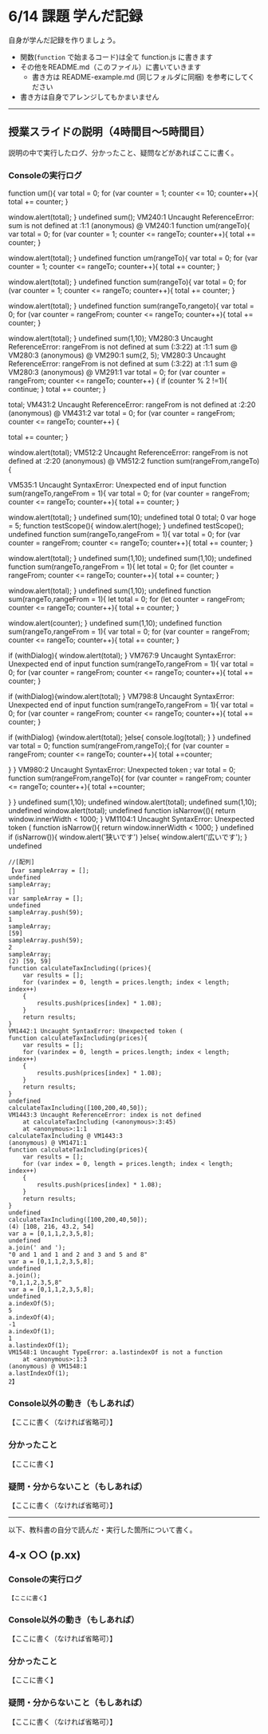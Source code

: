 # 6/14 課題 学んだ記録

自身が学んだ記録を作りましょう。

- 関数(`function` で始まるコード)は全て function.js に書きます
- その他をREADME.md（このファイル）に書いていきます
    - 書き方は README-example.md (同じフォルダに同梱) を参考にしてください
- 書き方は自身でアレンジしてもかまいません


--------------------------------------

## 授業スライドの説明（4時間目～5時間目）

説明の中で実行したログ、分かったこと、疑問などがあればここに書く。

### Consoleの実行ログ
function um(){
  var total = 0;
  for (var counter = 1; counter <= 10; counter++){
	total += counter;
  }

  window.alert(total);
}
undefined
sum();
VM240:1 Uncaught ReferenceError: sum is not defined
    at <anonymous>:1:1
(anonymous) @ VM240:1
function um(rangeTo){
  var total = 0;
  for (var counter = 1; counter <= rangeTo; counter++){
	total += counter;
  }

  window.alert(total);
}
undefined
function um(rangeTo){
  var total = 0;
  for (var counter = 1; counter <= rangeTo; counter++){
	total += counter;
  }

  window.alert(total);
}
undefined
function sum(rangeTo){
  var total = 0;
  for (var counter = 1; counter <= rangeTo; counter++){
	total += counter;
  }

  window.alert(total);
}
undefined
function sum(rangeTo,rangeto){
  var total = 0;
  for (var counter = rangeFrom; counter <= rangeTo; counter++){
	total += counter;
  }

  window.alert(total);
}
undefined
sum(1,10);
VM280:3 Uncaught ReferenceError: rangeFrom is not defined
    at sum (<anonymous>:3:22)
    at <anonymous>:1:1
sum @ VM280:3
(anonymous) @ VM290:1
sum(2, 5);
VM280:3 Uncaught ReferenceError: rangeFrom is not defined
    at sum (<anonymous>:3:22)
    at <anonymous>:1:1
sum @ VM280:3
(anonymous) @ VM291:1
var total = 0;
for (var counter = rangeFrom; counter <= rangeTo; counter++) {
  if (counter % 2 !=1){
    continue;
  }
total += counter;
 }


total;
VM431:2 Uncaught ReferenceError: rangeFrom is not defined
    at <anonymous>:2:20
(anonymous) @ VM431:2
var total = 0;
for (var counter = rangeFrom; counter <= rangeTo; counter++) {

total += counter;
 }


window.alert(total);
VM512:2 Uncaught ReferenceError: rangeFrom is not defined
    at <anonymous>:2:20
(anonymous) @ VM512:2
function sum(rangeFrom,rangeTo){

VM535:1 Uncaught SyntaxError: Unexpected end of input
function sum(rangeTo,rangeFrom = 1){
  var total = 0;
  for (var counter = rangeFrom; counter <= rangeTo; counter++){
	total += counter;
  }

  window.alert(total);
}
undefined
sum(10);
undefined
total
0
total;
0
var hoge = 5;
function testScope(){
  window.alert(hoge);
}
undefined
testScope();
undefined
function sum(rangeTo,rangeFrom = 1){
  var total = 0;
  for (var counter = rangeFrom; counter <= rangeTo; counter++){
	total += counter;
  }

  window.alert(total);
}
undefined
sum(1,10);
undefined
sum(1,10);
undefined
function sum(rangeTo,rangeFrom = 1){
  let total = 0;
  for (let counter = rangeFrom; counter <= rangeTo; counter++){
	total += counter;
  }

  window.alert(total);
}
undefined
sum(1,10);
undefined
function sum(rangeTo,rangeFrom = 1){
  let total = 0;
  for (let counter = rangeFrom; counter <= rangeTo; counter++){
	total += counter;
  }

  window.alert(counter);
}
undefined
sum(1,10);
undefined
function sum(rangeTo,rangeFrom = 1){
  var total = 0;
  for (var counter = rangeFrom; counter <= rangeTo; counter++){
	total += counter;
  }

  if (withDialog){
  window.alert(total);
}
VM767:9 Uncaught SyntaxError: Unexpected end of input
function sum(rangeTo,rangeFrom = 1){
  var total = 0;
  for (var counter = rangeFrom; counter <= rangeTo; counter++){
	total += counter;
  }

  if (withDialog){window.alert(total);
}
VM798:8 Uncaught SyntaxError: Unexpected end of input
function sum(rangeTo,rangeFrom = 1){
  var total = 0;
  for (var counter = rangeFrom; counter <= rangeTo; counter++){
	total += counter;
  }

   if (withDialog)
	 {window.alert(total);
 }else{
  console.log(total);
 }
}
undefined
var total = 0;
function sum(rangeFrom,rangeTo);{
  for (var counter = rangeFrom; counter <= rangeTo; counter++){
	total +=counter;

  }
}
VM980:2 Uncaught SyntaxError: Unexpected token ;
var total = 0;
function sum(rangeFrom,rangeTo){
  for (var counter = rangeFrom; counter <= rangeTo; counter++){
	total +=counter;

  }
}
undefined
sum(1,10);
undefined
window.alert(total);
undefined
sum(1,10);
undefined
window.alert(total);
undefined
function isNarrow((){
  return window.innerWidth < 1000;
}
VM1104:1 Uncaught SyntaxError: Unexpected token (
function isNarrow(){
  return window.innerWidth < 1000;
}
undefined
if (isNarrow()){
	window.alert('狭いです')
}else{
 window.alert('広いです');
}
undefined
```
//[配列]
【var sampleArray = [];
undefined
sampleArray;
[]
var sampleArray = [];
undefined
sampleArray.push(59);
1
sampleArray;
[59]
sampleArray.push(59);
2
sampleArray;
(2) [59, 59]
function calculateTaxIncluding((prices){
	var results = [];
	for (varindex = 0, length = prices.length; index < length; index++)
    {
		results.push(prices[index] * 1.08);
    }
	return results;
}
VM1442:1 Uncaught SyntaxError: Unexpected token (
function calculateTaxIncluding(prices){
	var results = [];
	for (varindex = 0, length = prices.length; index < length; index++)
    {
		results.push(prices[index] * 1.08);
    }
	return results;
}
undefined
calculateTaxIncluding([100,200,40,50]);
VM1443:3 Uncaught ReferenceError: index is not defined
    at calculateTaxIncluding (<anonymous>:3:45)
    at <anonymous>:1:1
calculateTaxIncluding @ VM1443:3
(anonymous) @ VM1471:1
function calculateTaxIncluding(prices){
	var results = [];
	for (var index = 0, length = prices.length; index < length; index++)
    {
		results.push(prices[index] * 1.08);
    }
	return results;
}
undefined
calculateTaxIncluding([100,200,40,50]);
(4) [108, 216, 43.2, 54]
var a = [0,1,1,2,3,5,8];
undefined
a.join(' and ');
"0 and 1 and 1 and 2 and 3 and 5 and 8"
var a = [0,1,1,2,3,5,8];
undefined
a.join();
"0,1,1,2,3,5,8"
var a = [0,1,1,2,3,5,8];
undefined
a.indexOf(5);
5
a.indexOf(4);
-1
a.indexOf(1);
1
a.lastindexOf(1);
VM1548:1 Uncaught TypeError: a.lastindexOf is not a function
    at <anonymous>:1:3
(anonymous) @ VM1548:1
a.lastIndexOf(1);
2】
```

### Console以外の動き（もしあれば）

【ここに書く（なければ省略可）】

### 分かったこと

【ここに書く】

### 疑問・分からないこと（もしあれば）

【ここに書く（なければ省略可）】

--------------------------------------

以下、教科書の自分で読んだ・実行した箇所について書く。

## 4-x ○○ (p.xx)

### Consoleの実行ログ

```
【ここに書く】
```

### Console以外の動き（もしあれば）

【ここに書く（なければ省略可）】

### 分かったこと

【ここに書く】

### 疑問・分からないこと（もしあれば）

【ここに書く（なければ省略可）】
